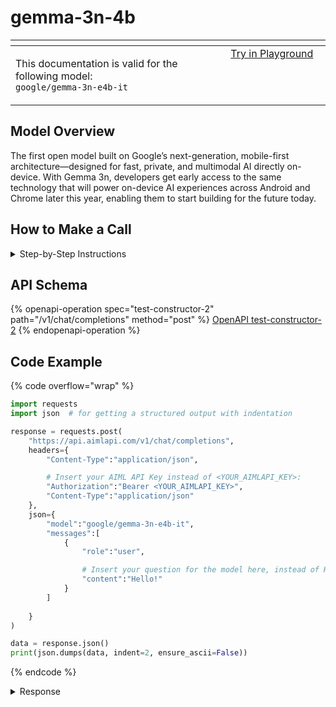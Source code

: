 # gemma-3n-4b

<table data-header-hidden data-full-width="true"><thead><tr><th width="546.4443969726562" valign="top"></th><th width="202.666748046875" valign="top"></th></tr></thead><tbody><tr><td valign="top"><div data-gb-custom-block data-tag="hint" data-style="info" class="hint hint-info"><p>This documentation is valid for the following model:   <br><code>google/gemma-3n-e4b-it</code></p></div></td><td valign="top"><a href="https://aimlapi.com/app/?model=google/gemma-3n-e4b-it&#x26;mode=chat" class="button primary">Try in Playground</a></td></tr></tbody></table>

## Model Overview

The first open model built on Google’s next-generation, mobile-first architecture—designed for fast, private, and multimodal AI directly on-device. With Gemma 3n, developers get early access to the same technology that will power on-device AI experiences across Android and Chrome later this year, enabling them to start building for the future today.

## How to Make a Call

<details>

<summary>Step-by-Step Instructions</summary>

### :digit\_one:  Setup You Can’t Skip

:black\_small\_square:  [**Create an Account**](https://aimlapi.com/app/sign-up): Visit the AI/ML API website and create an account (if you don’t have one yet).\
:black\_small\_square:  [**Generate an API Key**](https://aimlapi.com/app/keys): After logging in, navigate to your account dashboard and generate your API key. Ensure that key is enabled on UI.

### &#x20;:digit\_two:  Copy the code example

At the bottom of this page, you'll find [a code example](gemma-3n-4b.md#code-example) that shows how to structure the request. Choose the code snippet in your preferred programming language and copy it into your development environment.

### :digit\_three:  Modify the code example

:black\_small\_square:  Replace `<YOUR_AIMLAPI_KEY>` with your actual AI/ML API key from your account.\
:black\_small\_square:  Insert your question or request into the `content` field—this is what the model will respond to.

### :digit\_four:  <sup><sub><mark style="background-color:yellow;">(Optional)<mark style="background-color:yellow;"><sub></sup> Adjust other optional parameters if needed

Only `model` and `messages` are required parameters for this model (and we’ve already filled them in for you in the example), but you can include optional parameters if needed to adjust the model’s behavior. Below, you can find the corresponding [API schema](gemma-3n-4b.md#api-schema), which lists all available parameters along with notes on how to use them.

### :digit\_five:  Run your modified code

Run your modified code in your development environment. Response time depends on various factors, but for simple prompts it rarely exceeds a few seconds.

{% hint style="success" %}
If you need a more detailed walkthrough for setting up your development environment and making a request step by step — feel free to use our [Quickstart guide](../../../quickstart/setting-up.md).
{% endhint %}

</details>

## API Schema

{% openapi-operation spec="test-constructor-2" path="/v1/chat/completions" method="post" %}
[OpenAPI test-constructor-2](https://raw.githubusercontent.com/aimlapi/api-docs/refs/heads/main/docs/api-references/text-models-llm/Google/gemma-3n-test-contructor.json)
{% endopenapi-operation %}

## Code Example

{% code overflow="wrap" %}
```python
import requests
import json  # for getting a structured output with indentation

response = requests.post(
    "https://api.aimlapi.com/v1/chat/completions",
    headers={
        "Content-Type":"application/json", 

        # Insert your AIML API Key instead of <YOUR_AIMLAPI_KEY>:
        "Authorization":"Bearer <YOUR_AIMLAPI_KEY>",
        "Content-Type":"application/json"
    },
    json={
        "model":"google/gemma-3n-e4b-it",
        "messages":[
            {
                "role":"user",

                # Insert your question for the model here, instead of Hello:
                "content":"Hello!"
            }
        ]
        
    }
)

data = response.json()
print(json.dumps(data, indent=2, ensure_ascii=False))
```
{% endcode %}

<details>

<summary>Response</summary>

{% code overflow="wrap" %}
```json5
{
  "id": "gen-1749195015-2RpzznjKbGPQUJ9OK1M4",
  "object": "chat.completion",
  "choices": [
    {
      "index": 0,
      "finish_reason": "stop",
      "logprobs": null,
      "message": {
        "role": "assistant",
        "content": "Hello there! 👋 \n\nIt's nice to meet you! How can I help you today?  Do you have any questions, need some information, want to chat, or anything else? 😊 \n\nJust let me know what's on your mind!\n\n\n\n",
        "reasoning_content": null,
        "refusal": null
      }
    }
  ],
  "created": 1749195015,
  "model": "google/gemma-3n-e4b-it:free",
  "usage": {
    "prompt_tokens": 0,
    "completion_tokens": 0,
    "total_tokens": 0
  }
}
```
{% endcode %}

</details>
